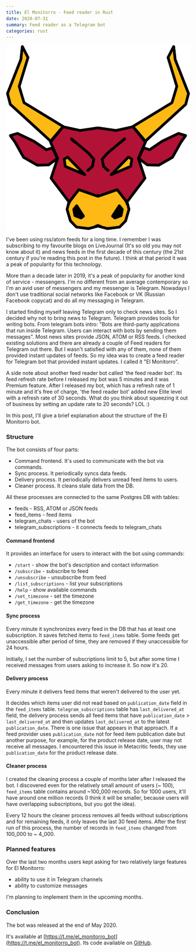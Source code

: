 ```yaml
---
title: El Monitorro - Feed reader in Rust
date: 2020-07-31
summary: Feed reader as a Telegram bot
categories: rust
---
```


![el-monitorro](/images/2020-07-31-el-monitorro.png)

I've been using rss/atom feeds for a long time. I remember I was subscribing to my favourite blogs on LiveJournal (It's so old you may not know about it) and news feeds in the first decade of this century (the 21st century if you're reading this post in the future). I think at that period it was a peak of popularity for this technology.

More than a decade later in 2019, it's a peak of popularity for another kind of service - messengers. I'm no different from an average contemporary so I'm an avid user of messengers and my messenger is Telegram. Nowadays I don't use traditional social networks like Facebook or VK (Russian Facebook copycat) and do all my messaging in Telegram.

I started finding myself leaving Telegram only to check news sites. So I decided why not to bring news to Telegram. Telegram provides tools for writing bots. From telegram bots intro: "Bots are third-party applications that run inside Telegram. Users can interact with bots by sending them messages". Most news sites provide JSON, ATOM or RSS feeds. I checked existing solutions and there are already a couple of Feed readers for Telegram out there. But I wasn't satisfied with any of them, none of them provided instant updates of feeds.  So my idea was to create a feed reader for Telegram bot that provided instant updates. I called it "El Monitorro".

A side note about another feed reader bot called 'the feed reader bot'. Its feed refresh rate before I released my bot was 5 minutes and it was Premium feature. After I released my bot, which has a refresh rate of 1 minute and it's free of charge, 'the feed reader bot' added new Elite level with a refresh rate of 30 seconds. What do you think about squeezing it out of business by setting an update rate to 20 seconds? LOL :)

In this post, I'll give a brief explanation about the structure of the El Monitorro bot.

### Structure

The bot consists of four parts:

- Command frontend. It's used to communicate with the bot via commands.
- Sync process. It periodically syncs data feeds.
- Delivery process. It periodically delivers unread feed items to users.
- Cleaner process. It cleans stale data from the DB.

All these processes are connected to the same Postgres DB with tables:
- feeds - RSS, ATOM or JSON feeds
- feed_items - feed items
- telegram_chats - users of the bot
- telegram_subscriptions - it connects feeds to telegram_chats

#### Command frontend

It provides an interface for users to interact with the bot using commands:

- `/start` - show the bot's description and contact information
- `/subscribe` - subscribe to feed
- `/unsubscribe` - unsubscribe from feed
- `/list_subscriptions` - list your subscriptions
- `/help` - show available commands
- `/set_timezone` - set the timezone
- `/get_timezone` - get the timezone

#### Sync process

Every minute it synchronizes every feed in the DB that has at least one subscription. It saves fetched items to `feed_items` table. Some feeds get unaccessible after period of time, they are removed if they unaccessible for 24 hours.

Initially, I set the number of subscriptions limit to 5, but after some time I received messages from users asking to increase it. So now it's 20.

#### Delivery process

Every minute it delivers feed items that weren't delivered to the user yet.

It decides which items user did not read based on `publication_date` field in the `feed_items` table. `telegram_subscriptions` table has `last_delivered_at` field, the delivery process sends all feed items that have `publication_date` > `last_delivered_at` and then updates `last_delivered_at` to the latest `publication_date`. There is one issue that appears in that approach. If a feed provider uses `publication_date` not for feed item publication date but another purpose, for example, for the product release date, user may not receive all messages. I encountered this issue in Metacritic feeds, they use `publication_date` for the product release date.

#### Cleaner process

I created the cleaning process a couple of months later after I released the bot. I discovered even for the relatively small amount of users (~ 100), `feed_items` table contains around ~100_000 records. So for 1000 users, it'll have around one million records (I think it will be smaller, because users will have overlapping subscriptions, but you got the idea).

Every 12 hours the cleaner process removes all feeds without subscriptions and for remaining feeds, it only leaves the last 30 feed items. After the first run of this process, the number of records in `feed_items` changed from 100_000 to ~ 4_000.

### Planned features

Over the last two months users kept asking for two relatively large features for El Monitorro:

- ability to use it in Telegram channels
- ability to customize messages

I'm planning to implement them in the upcoming months.

### Conclusion

The bot was released at the end of May 2020.

It's available at [https://t.me/el_monitorro_bot](https://t.me/el_monitorro_bot). Its code available on [GitHub](https://github.com/ayrat555/el_monitorro).
